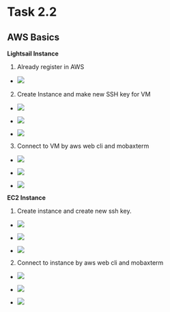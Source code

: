 # Task 2.2

## AWS Basics

**Lightsail Instance**

1. Already register in AWS 

* ![](img/LS1.png)

2. Create Instance and make new SSH key for VM

* ![](img/LS2.png)

* ![](img/LS3.png)

* ![](img/LS4.png)

3. Connect to VM by aws web cli and mobaxterm

* ![](img/LS5.png)

* ![](img/LS6.png)

* ![](img/LS7.png)

**EC2 Instance**
 
1. Create instance and create new ssh key.

* ![](img/EC1.png)

* ![](img/EC2.png)

* ![](img/EC3.png)

2. Connect to instance by aws web cli and mobaxterm

* ![](img/EC4.png)

* ![](img/EC5.png)

* ![](img/EC6.png)

